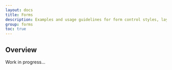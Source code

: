 ```yaml
---
layout: docs
title: Forms
description: Examples and usage guidelines for form control styles, layout options, and custom components for creating a wide variety of forms.
group: forms
toc: true
---
```


## Overview

Work in progress...
